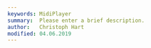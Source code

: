 ```yaml
---
keywords: MidiPlayer
summary:  Please enter a brief description.
author:   Christoph Hart
modified: 04.06.2019
---
```

  
